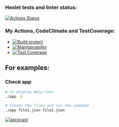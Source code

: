 ### Hexlet tests and linter status:
[![Actions Status](https://github.com/svdegron/java-project-71/actions/workflows/hexlet-check.yml/badge.svg)](https://github.com/svdegron/java-project-71/actions)

### My Actions, CodeClimate and TestCoverage:
* [![Build project](https://github.com/svdegron/java-project-71/actions/workflows/project-actions.yml/badge.svg)](https://github.com/svdegron/java-project-71/actions/workflows/project-actions.yml)
* [![Maintainability](https://api.codeclimate.com/v1/badges/93fafcecf4df421454b5/maintainability)](https://codeclimate.com/github/svdegron/java-project-71/maintainability)
* [![Test Coverage](https://api.codeclimate.com/v1/badges/93fafcecf4df421454b5/test_coverage)](https://codeclimate.com/github/svdegron/java-project-71/test_coverage)

For examples:
--------------

### Check app
```bash
# to display help-text:
./app -h

# create the files and run the command
./app file1.json file2.json
```
[![asciicast](https://asciinema.org/a/ANVRsyGS1d4qxA7GXCI8aaLGs.svg)](https://asciinema.org/a/ANVRsyGS1d4qxA7GXCI8aaLGs)